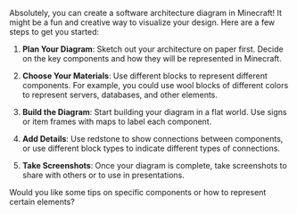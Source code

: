 Absolutely, you can create a software architecture diagram in Minecraft! It might be a fun and creative way to visualize your design. Here are a few steps to get you started:

1. **Plan Your Diagram**: Sketch out your architecture on paper first. Decide on the key components and how they will be represented in Minecraft.

2. **Choose Your Materials**: Use different blocks to represent different components. For example, you could use wool blocks of different colors to represent servers, databases, and other elements.

3. **Build the Diagram**: Start building your diagram in a flat world. Use signs or item frames with maps to label each component.

4. **Add Details**: Use redstone to show connections between components, or use different block types to indicate different types of connections.

5. **Take Screenshots**: Once your diagram is complete, take screenshots to share with others or to use in presentations.

Would you like some tips on specific components or how to represent certain elements?
